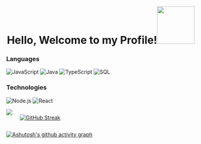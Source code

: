 <p>
  <h1 align="center"><b>Hello, Welcome to my Profile!</b><img src="https://raw.githubusercontent.com/andrejarrell/catgifs/master/images/type.gif" width="100"></h1>
    
</p>

### Languages

![JavaScript](https://img.shields.io/badge/-JavaScript-000?&logo=JavaScript)
![Java](https://img.shields.io/badge/-Java-000?&logo=Java&logoColor=007396)
![TypeScript](https://img.shields.io/badge/-TypeScript-000?&logo=TypeScript)
![SQL](https://img.shields.io/badge/-SQL-000?&logo=MySQL)

### Technologies

![Node.js](https://img.shields.io/badge/-Node.js-000?&logo=node.js)
![React](https://img.shields.io/badge/-React-000?&logo=React)

<div align="center">
  <div style="display: flex; align-items: flex-start;">
    <img align="center" style="margin-right:20px" src="https://github-readme-stats.anuraghazra1.vercel.app/api/top-langs/?username=dauleduc2&layout=compact&theme=radical&langs_count=10" />

[![GitHub Streak](https://github-readme-streak-stats.herokuapp.com/?user=dauleduc2&theme=radical)](https://git.io/streak-stats)

  </div>
</div>

[![Ashutosh's github activity graph](https://activity-graph.herokuapp.com/graph?username=dauleduc2&theme=redical)](https://github.com/ashutosh00710/github-readme-activity-graph)
